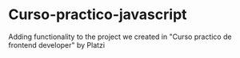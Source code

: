# Curso-practico-javascript
Adding functionality to the project we created in "Curso practico de frontend developer" by Platzi
